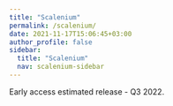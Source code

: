 ```yaml
---
title: "Scalenium"
permalink: /scalenium/
date: 2021-11-17T15:06:45+03:00
author_profile: false
sidebar:
  title: "Scalenium"
  nav: scalenium-sidebar
---
```

Early access estimated release - Q3 2022.
